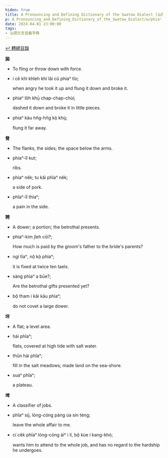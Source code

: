 ```yaml
---
hiden: true
title: A Pronouncing and Defining Dictionary of the Swatow Dialect (汕頭方言音義字典) / phiaⁿ
p: A_Pronouncing_and_Defining_Dictionary_of_the_Swatow_Dialect/w/phiaⁿ
date: 2024-04-01 23:00:00
tags: 
- 汕頭方言音義字典
---
```


[↩️ 轉總目錄](/A_Pronouncing_and_Defining_Dictionary_of_the_Swatow_Dialect)


**拋**
- To fling or throw down with force.

- i cē khì khîeh khí lâi cū phiaⁿ tīo;

  when angry he took it up and flung it down and broke it.

- phiaⁿ lôh khṳ̀̀ chap-chap-chùi;

  dashed it down and broke it in little pieces.

- phiaⁿ kàu hn̆g-hn̆g kò̤ khṳ̀;

  flung it far away.



**脅**
- The flanks, the sides; the space below the arms.

- phiaⁿ-lî kut;

  ribs.

- phiaⁿ nêk; tu kâi phîaⁿ nêk;

  a side of pork.

- phîaⁿ-lî thìaⁿ;

  a pain in the side.

**聘**
- A dower; a portion; the betrothal presents.

- phìaⁿ-kim jîeh cōi?;

  How much is paid by the groom's father to the bride's parents?

- ngí tīaⁿ, nô̤ kò̤ phìaⁿ;

  it is fixed at twice ten taels.

- sàng phìaⁿ a būe?;

  Are the betrothal gifts presented yet?

- bô̤ tham i kâi kāu phìaⁿ;

  do not covet a large dower.

**坪**
- A flat; a level area.

- hái phîaⁿ;

  flats, covered at high tide with salt water.

- thūn hái phîaⁿ;

  fill in the salt meadows; made land on the sea-shore.

- suaⁿ phîaⁿ;

  a plateau.

**埤**
- A classifier of jobs.

- phîaⁿ sṳ̄, lóng-cóng pàng úa sin tèng;

  leave the whole affair to me.

- cí cêk phîaⁿ lóng-cóng àiⁿ i lí, bô̤ kùe i kang-khó;

  wants him to attend to the whole job, and has no regard to the hardship he undergoes.
